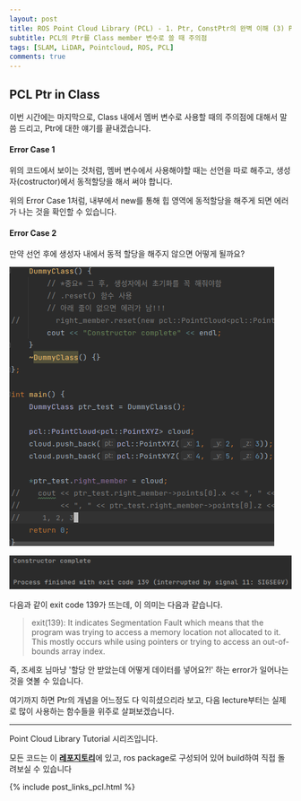 ```yaml
---
layout: post
title: ROS Point Cloud Library (PCL) - 1. Ptr, ConstPtr의 완벽 이해 (3) Ptr in 클래스 멤버변수
subtitle: PCL의 Ptr를 Class member 변수로 쓸 때 주의점
tags: [SLAM, LiDAR, Pointcloud, ROS, PCL]
comments: true
---
```



## PCL Ptr in Class

이번 시간에는 마지막으로, Class 내에서 멤버 변수로 사용할 때의 주의점에 대해서 말씀 드리고, Ptr에 대한 얘기를 끝내겠습니다.

<script src="https://gist.github.com/LimHyungTae/4b5a1085162b0851a9429b017ab9b7ef.js"></script>

#### Error Case 1

위의 코드에서 보이는 것처럼, 멤버 변수에서 사용해야할 때는 선언을 따로 해주고, 생성자(costructor)에서 동적할당을 해서 써야 합니다.

위의 Error Case 1처럼, 내부에서 new를 통해 힙 영역에 동적할당을 해주게 되면 에러가 나는 것을 확인할 수 있습니다.


#### Error Case 2

만약 선언 후에 생성자 내에서 동적 할당을 해주지 않으면 어떻게 될까요?

![wo_init](/img/pcl_class_wo_init.png)

![wo_init_output](/img/pcl_class_wo_init_result.png)

다음과 같이 exit code 139가 뜨는데, 이 의미는 다음과 같습니다.


> exit(139): It indicates Segmentation Fault which means that the program was trying to access a memory location not allocated to it. This mostly occurs while using pointers or trying to access an out-of-bounds array index.

즉, 조세호 님마냥 '할당 안 받았는데 어떻게 데이터를 넣어요?!' 하는 error가 일어나는 것을 엿볼 수 있습니다.

여기까지 하면 Ptr의 개념을 어느정도 다 익히셨으리라 보고, 다음 lecture부터는 실제로 많이 사용하는 함수들을 위주로 살펴보겠습니다.


---

Point Cloud Library Tutorial 시리즈입니다.

모든 코드는 이 [**레포지토리**](https://github.com/LimHyungTae/pcl_tutorial)에 있고, ros package로 구성되어 있어 build하여 직접 돌려보실 수 있습니다

{% include post_links_pcl.html %}
